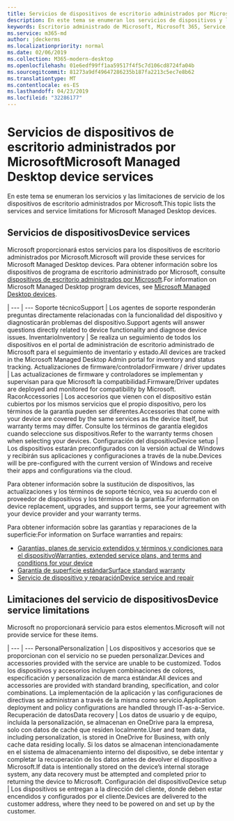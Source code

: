 ```yaml
---
title: Servicios de dispositivos de escritorio administrados por Microsoft
description: En este tema se enumeran los servicios de dispositivos y la limitación del escritorio administrado de Microsoft.
keywords: Escritorio administrado de Microsoft, Microsoft 365, Service, Documentation
ms.service: m365-md
author: jdeckerms
ms.localizationpriority: normal
ms.date: 02/06/2019
ms.collection: M365-modern-desktop
ms.openlocfilehash: 01e6edf99ff1aa59517f4f5c7d106cd8724fa04b
ms.sourcegitcommit: 81273a9df49647286235b187fa2213c5ec7e8b62
ms.translationtype: MT
ms.contentlocale: es-ES
ms.lasthandoff: 04/23/2019
ms.locfileid: "32286177"
---
```

# <a name="microsoft-managed-desktop-device-services"></a><span data-ttu-id="8ae84-104">Servicios de dispositivos de escritorio administrados por Microsoft</span><span class="sxs-lookup"><span data-stu-id="8ae84-104">Microsoft Managed Desktop device services</span></span>

<span data-ttu-id="8ae84-105">En este tema se enumeran los servicios y las limitaciones de servicio de los dispositivos de escritorio administrados por Microsoft.</span><span class="sxs-lookup"><span data-stu-id="8ae84-105">This topic lists the services and service limitations for Microsoft Managed Desktop devices.</span></span>

## <a name="device-services"></a><span data-ttu-id="8ae84-106">Servicios de dispositivos</span><span class="sxs-lookup"><span data-stu-id="8ae84-106">Device services</span></span>

<span data-ttu-id="8ae84-107">Microsoft proporcionará estos servicios para los dispositivos de escritorio administrados por Microsoft.</span><span class="sxs-lookup"><span data-stu-id="8ae84-107">Microsoft will provide these services for Microsoft Managed Desktop devices.</span></span> <span data-ttu-id="8ae84-108">Para obtener información sobre los dispositivos de programa de escritorio administrado por Microsoft, consulte [dispositivos de escritorio administrados por Microsoft](device-list.md).</span><span class="sxs-lookup"><span data-stu-id="8ae84-108">For information on Microsoft Managed Desktop program devices, see [Microsoft Managed Desktop devices](device-list.md).</span></span>

 | 
 --- | ---
<span data-ttu-id="8ae84-109">Soporte técnico</span><span class="sxs-lookup"><span data-stu-id="8ae84-109">Support</span></span> | <span data-ttu-id="8ae84-110">Los agentes de soporte responderán preguntas directamente relacionadas con la funcionalidad del dispositivo y diagnosticarán problemas del dispositivo.</span><span class="sxs-lookup"><span data-stu-id="8ae84-110">Support agents will answer questions directly related to device functionality and diagnose device issues.</span></span>
<span data-ttu-id="8ae84-111">Inventario</span><span class="sxs-lookup"><span data-stu-id="8ae84-111">Inventory</span></span> | <span data-ttu-id="8ae84-112">Se realiza un seguimiento de todos los dispositivos en el portal de administración de escritorio administrado de Microsoft para el seguimiento de inventario y estado.</span><span class="sxs-lookup"><span data-stu-id="8ae84-112">All devices are tracked in the Microsoft Managed Desktop Admin portal for inventory and status tracking.</span></span>
<span data-ttu-id="8ae84-113">Actualizaciones de firmware/controlador</span><span class="sxs-lookup"><span data-stu-id="8ae84-113">Firmware / driver updates</span></span> | <span data-ttu-id="8ae84-114">Las actualizaciones de firmware y controladores se implementan y supervisan para que Microsoft la compatibilidad.</span><span class="sxs-lookup"><span data-stu-id="8ae84-114">Firmware/Driver updates are deployed and monitored for compatibility by Microsoft.</span></span> 
<span data-ttu-id="8ae84-115">Racor</span><span class="sxs-lookup"><span data-stu-id="8ae84-115">Accessories</span></span> | <span data-ttu-id="8ae84-116">Los accesorios que vienen con el dispositivo están cubiertos por los mismos servicios que el propio dispositivo, pero los términos de la garantía pueden ser diferentes.</span><span class="sxs-lookup"><span data-stu-id="8ae84-116">Accessories that come with your device are covered by the same services as the device itself, but warranty terms may differ.</span></span> <span data-ttu-id="8ae84-117">Consulte los términos de garantía elegidos cuando seleccione sus dispositivos.</span><span class="sxs-lookup"><span data-stu-id="8ae84-117">Refer to the warranty terms chosen when selecting your devices.</span></span> 
<span data-ttu-id="8ae84-118">Configuración del dispositivo</span><span class="sxs-lookup"><span data-stu-id="8ae84-118">Device setup</span></span>    | <span data-ttu-id="8ae84-119">Los dispositivos estarán preconfigurados con la versión actual de Windows y recibirán sus aplicaciones y configuraciones a través de la nube.</span><span class="sxs-lookup"><span data-stu-id="8ae84-119">Devices will be pre-configured with the current version of Windows and receive their apps and configurations via the cloud.</span></span> 

<span data-ttu-id="8ae84-120">Para obtener información sobre la sustitución de dispositivos, las actualizaciones y los términos de soporte técnico, vea su acuerdo con el proveedor de dispositivos y los términos de la garantía.</span><span class="sxs-lookup"><span data-stu-id="8ae84-120">For information on device replacement, upgrades, and support terms, see your agreement with your device provider and your warranty terms.</span></span>

<span data-ttu-id="8ae84-121">Para obtener información sobre las garantías y reparaciones de la superficie:</span><span class="sxs-lookup"><span data-stu-id="8ae84-121">For information on Surface warranties and repairs:</span></span>
- [<span data-ttu-id="8ae84-122">Garantías, planes de servicio extendidos y términos y condiciones para el dispositivo</span><span class="sxs-lookup"><span data-stu-id="8ae84-122">Warranties, extended service plans, and terms and conditions for your device</span></span>](https://support.microsoft.com/help/4040687/info-about-warranties-extended-service-plans-and-terms-conditions)
- [<span data-ttu-id="8ae84-123">Garantía de superficie estándar</span><span class="sxs-lookup"><span data-stu-id="8ae84-123">Surface standard warranty</span></span>](https://support.microsoft.com/help/4036296)
- [<span data-ttu-id="8ae84-124">Servicio de dispositivo y reparación</span><span class="sxs-lookup"><span data-stu-id="8ae84-124">Device service and repair</span></span>](https://support.microsoft.com/devices)

## <a name="device-service-limitations"></a><span data-ttu-id="8ae84-125">Limitaciones del servicio de dispositivos</span><span class="sxs-lookup"><span data-stu-id="8ae84-125">Device service limitations</span></span>

<span data-ttu-id="8ae84-126">Microsoft no proporcionará servicio para estos elementos.</span><span class="sxs-lookup"><span data-stu-id="8ae84-126">Microsoft will not provide service for these items.</span></span>

 | 
 --- | ---
<span data-ttu-id="8ae84-127">Personal</span><span class="sxs-lookup"><span data-stu-id="8ae84-127">Personalization</span></span> | <span data-ttu-id="8ae84-128">Los dispositivos y accesorios que se proporcionan con el servicio no se pueden personalizar.</span><span class="sxs-lookup"><span data-stu-id="8ae84-128">Devices and accessories provided with the service are unable to be customized.</span></span> <span data-ttu-id="8ae84-129">Todos los dispositivos y accesorios incluyen combinaciones de colores, especificación y personalización de marca estándar.</span><span class="sxs-lookup"><span data-stu-id="8ae84-129">All devices and accessories are provided with standard branding, specification, and color combinations.</span></span> <span data-ttu-id="8ae84-130">La implementación de la aplicación y las configuraciones de directivas se administran a través de la misma como servicio.</span><span class="sxs-lookup"><span data-stu-id="8ae84-130">Application deployment and policy configurations are handled through IT-as-a-Service.</span></span>
<span data-ttu-id="8ae84-131">Recuperación de datos</span><span class="sxs-lookup"><span data-stu-id="8ae84-131">Data recovery</span></span> | <span data-ttu-id="8ae84-132">Los datos de usuario y de equipo, incluida la personalización, se almacenan en OneDrive para la empresa, solo con datos de caché que residen localmente.</span><span class="sxs-lookup"><span data-stu-id="8ae84-132">User and team data, including personalization, is stored in OneDrive for Business, with only cache data residing locally.</span></span> <span data-ttu-id="8ae84-133">Si los datos se almacenan intencionadamente en el sistema de almacenamiento interno del dispositivo, se debe intentar y completar la recuperación de los datos antes de devolver el dispositivo a Microsoft.</span><span class="sxs-lookup"><span data-stu-id="8ae84-133">If data is intentionally stored on the device’s internal storage system, any data recovery must be attempted and completed prior to returning the device to Microsoft.</span></span>
<span data-ttu-id="8ae84-134">Configuración del dispositivo</span><span class="sxs-lookup"><span data-stu-id="8ae84-134">Device setup</span></span> | <span data-ttu-id="8ae84-135">Los dispositivos se entregan a la dirección del cliente, donde deben estar encendidos y configurados por el cliente.</span><span class="sxs-lookup"><span data-stu-id="8ae84-135">Devices are delivered to the customer address, where they need to be powered on and set up by the customer.</span></span>

